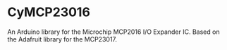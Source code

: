 # CyMCP23016
An Arduino library for the Microchip MCP2016 I/O Expander IC. Based on the Adafruit library for the MCP23017.

